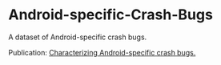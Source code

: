 # Android-specific-Crash-Bugs
A dataset of Android-specific crash bugs.

Publication: [Characterizing Android-specific crash bugs.](https://dl.acm.org/citation.cfm?id=3340752)
